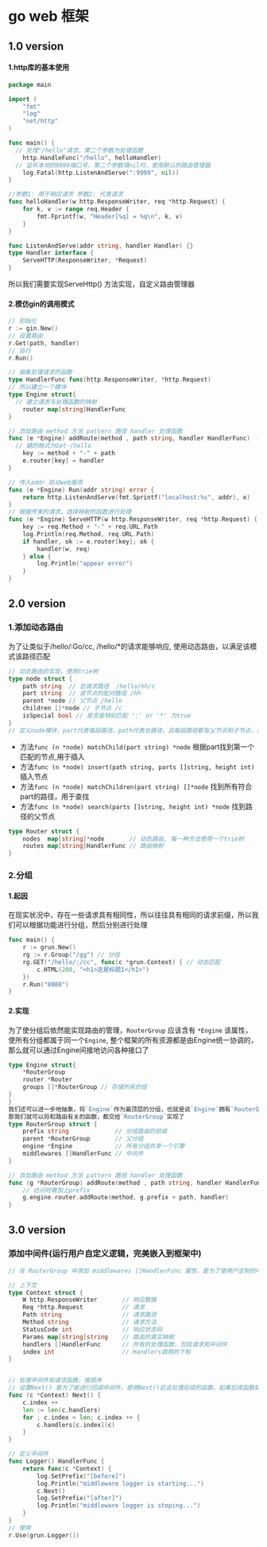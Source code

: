 # go web 框架
## 1.0 version
#### 1.http库的基本使用
```GO
package main

import (
	"fmt"
	"log"
	"net/http"
)

func main() {
  // 处理"/hello"请求，第二个参数为处理函数
	http.HandleFunc("/hello", helloHandler)
  // 监听本地的9999端口号，第二个参数填nil时，使用默认的路由管理器
	log.Fatal(http.ListenAndServe(":9999", nil))
}

//参数1: 用于响应请求 参数2: 代表请求
func helloHandler(w http.ResponseWriter, req *http.Request) {
	for k, v := range req.Header {
		fmt.Fprintf(w, "Header[%q] = %q\n", k, v)
	}
}
```
```GO
func ListenAndServe(addr string, handler Handler) {}
type Handler interface {
	ServeHTTP(ResponseWriter, *Request)
}
```
所以我们需要实现ServeHttp() 方法实现，自定义路由管理器
#### 2.模仿gin的调用模式
```GO
// 初始化
r := gin.New()
// 设置路由
r.Get(path, handler)
// 运行
r.Run()
```
```GO
// 抽象处理请求的函数
type HandlerFunc func(http.ResponseWriter, *http.Request)
// 所以建立一个模块
type Engine struct{
  // 建立请求与处理函数的映射
	router map[string]HandlerFunc 
}

// 添加路由 method 方法 pattern 路径 handler 处理函数
func (e *Engine) addRoute(method , path string, handler HandlerFunc)  {
  // 键的格式为Get-/hello
	key := method + "-" + path
	e.router[key] = handler
}

// 传入addr 启动web服务
func (e *Engine) Run(addr string) error {
	return http.ListenAndServe(fmt.Sprintf("localhost:%s", addr), e)
} 
// 根据传来的请求，选择映射的函数进行处理
func (e *Engine) ServeHTTP(w http.ResponseWriter, req *http.Request) {
	key := req.Method + "-" + req.URL.Path
	log.Println(req.Method, req.URL.Path)
	if handler, ok := e.router[key]; ok {
		handler(w, req)
	} else {
		log.Println("appear error")
	}
}

```
## 2.0 version
### 1.添加动态路由
为了让类似于/hello/:Go/cc, /hello/*的请求能够响应, 使用动态路由，以满足该模式该路径匹配
```Go
// 动态路由的实现，使用trie树
type node struct {
	path string  // 总请求路径  /hello/hh/c
	part string  // 该节点的配对路径 /hh
	parent *node // 父节点 /hello
	children []*node // 子节点 /c
	isSpecial bool // 是否是特别匹配 ':' or '*' 为true
}
// 定义node模块，part代表每段路径，path代表总路径，且每段路径都有父节点和子节点，并且包括特殊字符的匹配
```
* 方法`func (n *node) matchChild(part string) *node` 根据part找到第一个匹配的节点,用于插入
* 方法`func (n *node) insert(path string, parts []string, height int)` 插入节点
* 方法`func (n *node) matchChildren(part string) []*node` 找到所有符合part的路径，用于查找
* 	方法`func (n *node) search(parts []string, height int) *node` 找到路径的父节点
```Go
type Router struct {
	nodes  map[string]*node       // 动态路由, 每一种方法使用一个trie树
	routes map[string]HandlerFunc // 路由映射
}
```
### 2.分组
#### 1.起因
在现实状况中，存在一些请求具有相同性，所以往往具有相同的请求前缀，所以我们可以根据功能进行分组，然后分别进行处理
```Go
func main() {
	r := grun.New()
	rg := r.Group("/gg") // 分组
	rg.GET("/hello/:/cc", func(c *grun.Context) { // 动态匹配
		c.HTML(200, "<h1>这是标题1</h1>")
	})
	r.Run("8080")
}
```
#### 2.实现
为了使分组后依然能实现路由的管理，`RouterGroup` 应该含有 `*Engine` 该属性， 使所有分组都属于同一个`Engine`,
整个框架的所有资源都是由Engine统一协调的，那么就可以通过Engine间接地访问各种接口了
```GO
type Engine struct{
	*RouterGroup
	router *Router
	groups []*RouterGroup // 存储所有的组
}
}
我们还可以进一步地抽象，将`Engine`作为最顶层的分组，也就是说`Engine`拥有`RouterGroup`所有的能力
那我们就可以将和路由有关的函数，都交给`RouterGroup`实现了
type RouterGroup struct {
	prefix string 		      // 分组路由的前缀
	parent *RouterGroup 	  // 父分组
	engine *Engine 		      // 所有分组共享一个引擎
	middlewares []HandlerFunc // 中间件
}

// 添加路由 method 方法 pattern 路径 handler 处理函数
func (g *RouterGroup) addRoute(method , path string, handler HandlerFunc)  {
	// 访问时需加上prefix
	g.engine.router.addRoute(method, g.prefix + path, handler)
}
```
## 3.0 version
### 添加中间件(运行用户自定义逻辑，完美嵌入到框架中)
```GO
// 在 RouterGroup 中添加 middlewares []HandlerFunc 属性，是为了使用户定制的中间件可以在任何组内使用，进行区分

// 上下文
type Context struct {
	W http.ResponseWriter 		// 响应数据
	Req *http.Request 			// 请求
	Path string  				// 请求路径
	Method string 				// 请求方法
	StatusCode int 				// 响应状态码
	Params map[string]string	// 路由的真实映射
	handlers []HandlerFunc  	// 所有的处理函数，包括请求和中间件
	index int					// Handlers调用的下标
}


// 处理中间件和请求函数，按顺序
// 设置Next() 是为了能进行回调中间件，使用Next()后会处理后续的函数，如果后续函数处理完，再处理该函数的后续部分
func (c *Context) Next() {
	c.index ++
	len := len(c.handlers)
	for ; c.index < len; c.index ++ {
		c.handlers[c.index](c)
	}
}
```

```Go
// 定义中间件
func Logger() HandlerFunc {
	return func(c *Context) {
		log.SetPrefix("[before]")
		log.Println("middleware logger is starting...")
		c.Next()
		log.SetPrefix("[after]")
		log.Println("middleware logger is stoping...")
	}
}
// 使用
r.Use(grun.Logger())

```









